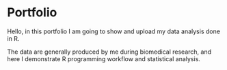 # Portfolio
Hello, 
in this portfolio I am going to show and upload my data analysis done in R. 

The data are generally produced by me during biomedical research, and here I demonstrate R programming workflow and statistical analysis.
